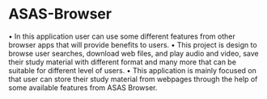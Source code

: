 # ASAS-Browser
•	In this application user can use some different features from other browser apps that will provide benefits to users. 
•	This project is design to browse user searches, download web files, and play audio and video, save their study material with different format and many more that can be suitable for different level of users.
•	This application is mainly focused on that user can store their study material from webpages through the help of some available features from ASAS Browser.
